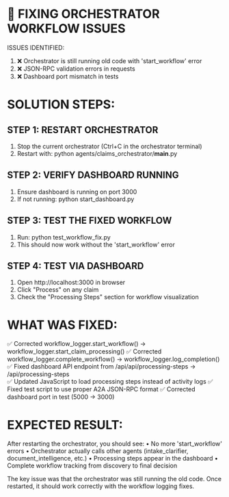🔧 FIXING ORCHESTRATOR WORKFLOW ISSUES
==========================================

ISSUES IDENTIFIED:
1. ❌ Orchestrator is still running old code with 'start_workflow' error
2. ❌ JSON-RPC validation errors in requests  
3. ❌ Dashboard port mismatch in tests

SOLUTION STEPS:
===============

STEP 1: RESTART ORCHESTRATOR
----------------------------
1. Stop the current orchestrator (Ctrl+C in the orchestrator terminal)
2. Restart with: python agents/claims_orchestrator/__main__.py

STEP 2: VERIFY DASHBOARD RUNNING
--------------------------------
1. Ensure dashboard is running on port 3000
2. If not running: python start_dashboard.py

STEP 3: TEST THE FIXED WORKFLOW
-------------------------------
1. Run: python test_workflow_fix.py
2. This should now work without the 'start_workflow' error

STEP 4: TEST VIA DASHBOARD
-------------------------
1. Open http://localhost:3000 in browser
2. Click "Process" on any claim
3. Check the "Processing Steps" section for workflow visualization

WHAT WAS FIXED:
===============
✅ Corrected workflow_logger.start_workflow() → workflow_logger.start_claim_processing()
✅ Corrected workflow_logger.complete_workflow() → workflow_logger.log_completion()
✅ Fixed dashboard API endpoint from /api/api/processing-steps → /api/processing-steps  
✅ Updated JavaScript to load processing steps instead of activity logs
✅ Fixed test script to use proper A2A JSON-RPC format
✅ Corrected dashboard port in test (5000 → 3000)

EXPECTED RESULT:
===============
After restarting the orchestrator, you should see:
• No more 'start_workflow' errors
• Orchestrator actually calls other agents (intake_clarifier, document_intelligence, etc.)
• Processing steps appear in the dashboard
• Complete workflow tracking from discovery to final decision

The key issue was that the orchestrator was still running the old code. Once restarted, it should work correctly with the workflow logging fixes.
